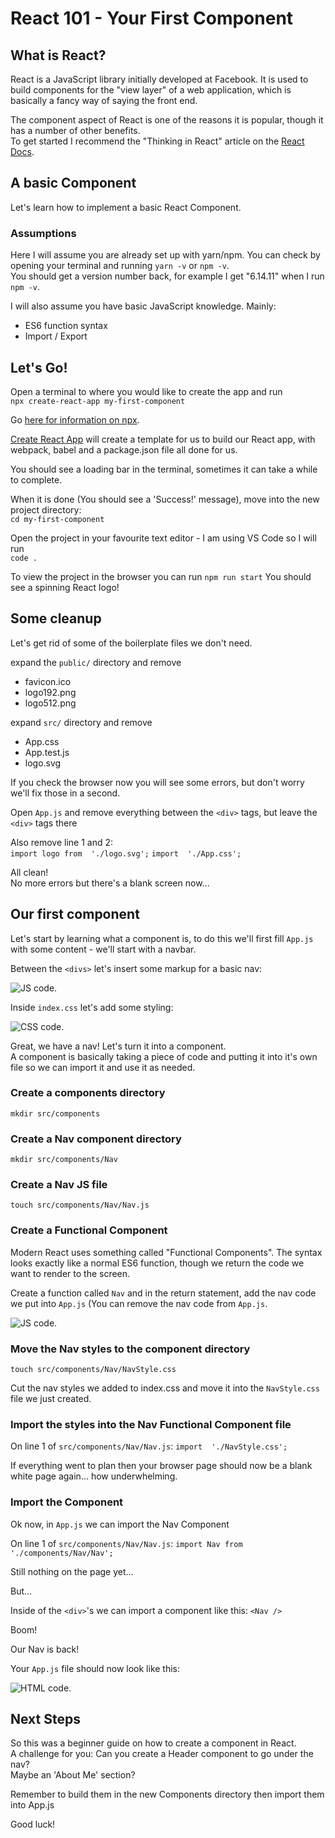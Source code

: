 # React 101 - Your First Component

## What is React?
React is a JavaScript library initially developed at Facebook. It is used to build components for the "view layer" of a web application, which is basically a fancy way of saying the front end.  

The component aspect of React is one of the reasons it is popular, though it has a number of other benefits.  
To get started I recommend the "Thinking in React" article on the 
[React Docs](https://reactjs.org/docs/thinking-in-react.html).  

## A basic Component
Let's  learn how to implement a basic React Component.    

### Assumptions
Here I will assume you are already set up with yarn/npm. You can check by opening your terminal and running `yarn -v` or `npm -v`.  
You should get a version number back, for example I get "6.14.11" when I run `npm -v`.  

I will also assume you have basic JavaScript knowledge. 
Mainly: 

 - ES6 function syntax
 - Import / Export

## Let's Go! 
Open a terminal to where you would like to create the app and run  
`npx create-react-app my-first-component`   

Go [here for information on npx](https://www.freecodecamp.org/news/npm-vs-npx-whats-the-difference/).  

[Create React App](https://create-react-app.dev/) will create a template for us to build our React app, with webpack, babel and a package.json file all done for us.  

You should see a loading bar in the terminal, sometimes it can take a while to complete. 

When it is done (You should see a 'Success!' message), move into the new project directory:  
`cd my-first-component`  

Open the project in your favourite text editor - I am using VS Code so I will run  
`code .`  

To view the project in the browser you can run `npm run start`
You should see a spinning React logo!

## Some cleanup
Let's get rid of some of the boilerplate files we don't need. 

expand the `public/` directory and remove  

 - favicon.ico
 - logo192.png
 - logo512.png

expand `src/` directory and remove 

 - App.css
 - App.test.js
 - logo.svg

If you check the browser now you will see some errors, but don't worry we'll fix those in a second. 

Open `App.js` and remove everything between the `<div>` tags, but leave the `<div>` tags there

Also remove line 1 and 2:  
`import logo from  './logo.svg';`
`import  './App.css';`

All clean!  
No more errors but there's a blank screen now... 

## Our first component
Let's start by learning what a component is, to do this we'll first fill `App.js` with some content - we'll start with a navbar.  

Between the `<divs>` let's insert some markup for a basic nav: 

![JS code.](/images/nav-comp-1.png "This is a sample image.")

Inside `index.css` let's add some styling: 

![CSS code.](/images/nav-css-1.png "This is a sample image.")


Great, we have a nav! Let's turn it into a component.  
A component is basically taking a piece of code and putting it into it's own file so we can import it and use it as needed. 

### Create a components directory
`mkdir src/components`

### Create a Nav component directory
`mkdir src/components/Nav`

### Create a Nav JS file
`touch src/components/Nav/Nav.js`

### Create a Functional Component 
Modern React uses something called "Functional Components". 
The syntax looks exactly like a normal ES6 function, though we return the code we want to render to the screen. 

Create a function called `Nav` and in the return statement, add the nav code we put into `App.js` (You can remove the nav code from `App.js`. 

![JS code.](/images/nav-comp-2.png "This is a sample image.")

### Move the Nav styles to the component directory
`touch src/components/Nav/NavStyle.css`

Cut the nav styles we added to index.css and move it into the `NavStyle.css` file we just created.

### Import the styles into the Nav Functional Component file
On line 1 of `src/components/Nav/Nav.js`: 
`import  './NavStyle.css';`

If everything went to plan then your browser page should now be a blank white page again... how underwhelming. 

### Import the Component 

Ok now, in `App.js` we can import the Nav Component

On line 1 of `src/components/Nav/Nav.js`: 
`import Nav from  './components/Nav/Nav';`

Still nothing on the page yet... 

But...

Inside of the `<div>`'s we can import a component like this: 
`<Nav />`

Boom! 

Our Nav is back! 

Your `App.js` file should now look like this: 

![HTML code.](/images/app-js-final.png "This is a sample image.")

## Next Steps
So this was a beginner guide on how to create a component in React.  
A challenge for you: Can you create a Header component to go under the nav?  
Maybe an 'About Me' section? 

Remember to build them in the new Components directory then import them into App.js

Good luck! 
